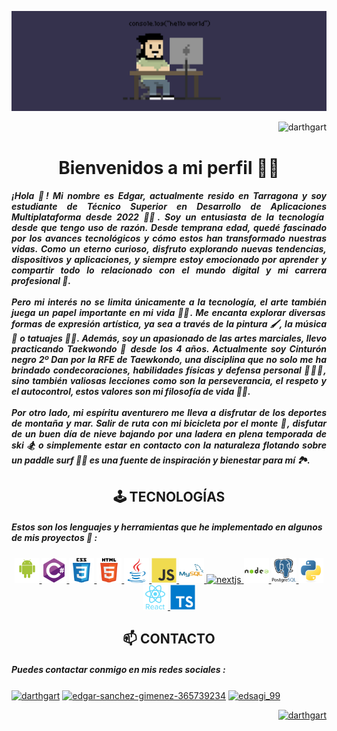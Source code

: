<img src="banner_dg.jpg"></img>
<p align="right"> <img src="https://komarev.com/ghpvc/?username=darthgart&label=Profile%20views&color=0e75b6&style=flat" alt="darthgart" /> </p>
<h1 align="center">Bienvenidos a mi perfil 🙋‍♂️ </h1>
<h5 align="justify">¡Hola 👋! Mi nombre es Edgar, actualmente resido en Tarragona y soy estudiante de Técnico Superior en Desarrollo de Aplicaciones Multiplataforma desde 2022 🧑‍💻.
Soy un entusiasta de la tecnología desde que tengo uso de razón. Desde temprana edad, quedé fascinado por los avances tecnológicos y cómo estos han transformado nuestras vidas. Como un eterno curioso, disfruto explorando nuevas tendencias, dispositivos y aplicaciones, y siempre estoy emocionado por aprender y compartir todo lo relacionado con el mundo digital y mi carrera profesional 👾.
<br/><br/>
Pero mi interés no se limita únicamente a la tecnología, el arte también juega un papel importante en mi vida 👨‍🎨. Me encanta explorar diversas formas de expresión artística, ya sea a través de la pintura 🖌️, la música 🎸 o tatuajes 💉🗿. Además, soy un apasionado de las artes marciales, llevo practicando Taekwondo 🥋 desde los 4 años. Actualmente soy Cinturón negro 2º Dan por la RFE de Taewkondo, una disciplina que no solo me ha brindado condecoraciones, habilidades físicas y defensa personal 🤜💥🤛, sino también valiosas lecciones como son la perseverancia, el respeto y el autocontrol, estos valores son mi filosofía de vida 🧘‍♂️.
<br/><br/> 
Por otro lado, mi espíritu aventurero me lleva a disfrutar de los deportes de montaña y mar. Salir de ruta con mi bicicleta por el monte 🚵, disfutar de un buen día de nieve bajando por una ladera en plena temporada de ski 🏂 o simplemente estar en contacto con la naturaleza flotando sobre un paddle surf 🏄‍♂️ es una fuente de inspiración y bienestar para mí 🏞️.
</h5>
<h2 align="center"> 🕹️ TECNOLOGÍAS </h2>
<h5 align="left">Estos son los lenguajes y herramientas que he implementado en algunos de mis proyectos 📲 :</h5>
<p align="center"> <a href="https://developer.android.com" target="_blank" rel="noreferrer"> <img src="https://raw.githubusercontent.com/devicons/devicon/master/icons/android/android-original-wordmark.svg" alt="android" width="40" height="40"/> </a> <a href="https://www.w3schools.com/cs/" target="_blank" rel="noreferrer"> <img src="https://raw.githubusercontent.com/devicons/devicon/master/icons/csharp/csharp-original.svg" alt="csharp" width="40" height="40"/> </a> <a href="https://www.w3schools.com/css/" target="_blank" rel="noreferrer"> <img src="https://raw.githubusercontent.com/devicons/devicon/master/icons/css3/css3-original-wordmark.svg" alt="css3" width="40" height="40"/> </a> <a href="https://www.w3.org/html/" target="_blank" rel="noreferrer"> <img src="https://raw.githubusercontent.com/devicons/devicon/master/icons/html5/html5-original-wordmark.svg" alt="html5" width="40" height="40"/> </a> <a href="https://www.java.com" target="_blank" rel="noreferrer"> <img src="https://raw.githubusercontent.com/devicons/devicon/master/icons/java/java-original.svg" alt="java" width="40" height="40"/> </a> <a href="https://developer.mozilla.org/en-US/docs/Web/JavaScript" target="_blank" rel="noreferrer"> <img src="https://raw.githubusercontent.com/devicons/devicon/master/icons/javascript/javascript-original.svg" alt="javascript" width="40" height="40"/> </a> <a href="https://www.mysql.com/" target="_blank" rel="noreferrer"> <img src="https://raw.githubusercontent.com/devicons/devicon/master/icons/mysql/mysql-original-wordmark.svg" alt="mysql" width="40" height="40"/> </a> <a href="https://nextjs.org/" target="_blank" rel="noreferrer"> <img src="https://cdn.worldvectorlogo.com/logos/nextjs-2.svg" alt="nextjs" width="40" height="40"/> </a> <a href="https://nodejs.org" target="_blank" rel="noreferrer"> <img src="https://raw.githubusercontent.com/devicons/devicon/master/icons/nodejs/nodejs-original-wordmark.svg" alt="nodejs" width="40" height="40"/> </a> <a href="https://www.postgresql.org" target="_blank" rel="noreferrer"> <img src="https://raw.githubusercontent.com/devicons/devicon/master/icons/postgresql/postgresql-original-wordmark.svg" alt="postgresql" width="40" height="40"/> </a> <a href="https://www.python.org" target="_blank" rel="noreferrer"> <img src="https://raw.githubusercontent.com/devicons/devicon/master/icons/python/python-original.svg" alt="python" width="40" height="40"/> </a> <a href="https://reactjs.org/" target="_blank" rel="noreferrer"> <img src="https://raw.githubusercontent.com/devicons/devicon/master/icons/react/react-original-wordmark.svg" alt="react" width="40" height="40"/> </a> <a href="https://www.typescriptlang.org/" target="_blank" rel="noreferrer"> <img src="https://raw.githubusercontent.com/devicons/devicon/master/icons/typescript/typescript-original.svg" alt="typescript" width="40" height="40"/> </a> </p>

<h2 align="center"> 📫 CONTACTO </h2>
<h5 align="left">Puedes contactar conmigo en mis redes sociales : </h5>
<p align="left">
<a href="https://twitter.com/darthgart" target="blank"><img align="center" src="https://raw.githubusercontent.com/rahuldkjain/github-profile-readme-generator/master/src/images/icons/Social/twitter.svg" alt="darthgart" height="30" width="40" /></a>
<a href="https://linkedin.com/in/edgar-sanchez-gimenez-365739234" target="blank"><img align="center" src="https://raw.githubusercontent.com/rahuldkjain/github-profile-readme-generator/master/src/images/icons/Social/linked-in-alt.svg" alt="edgar-sanchez-gimenez-365739234" height="30" width="40" /></a>
<a href="https://instagram.com/edsagi_99" target="blank"><img align="center" src="https://raw.githubusercontent.com/rahuldkjain/github-profile-readme-generator/master/src/images/icons/Social/instagram.svg" alt="edsagi_99" height="30" width="40" /></a>
</p>

<p align="right"> <a href="https://twitter.com/darthgart" target="blank"><img src="https://img.shields.io/twitter/follow/darthgart?logo=twitter&style=for-the-badge" alt="darthgart" /></a> </p>



